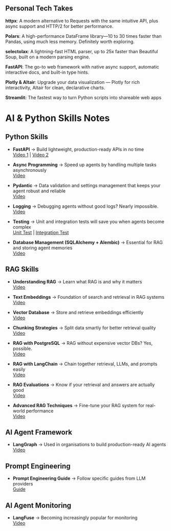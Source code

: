 ## Personal Tech Takes

**httpx**: A modern alternative to Requests with the same intuitive API, plus async support and HTTP/2 for better performance.

**Polars**: A high-performance DataFrame library—10 to 30 times faster than Pandas, using much less memory. Definitely worth exploring.

**selectolax**: A lightning-fast HTML parser, up to 25x faster than Beautiful Soup, built on a modern parsing engine.

**FastAPI**: The go-to web framework with native async support, automatic interactive docs, and built-in type hints.

**Plotly & Altair**: Upgrade your data visualization — Plotly for rich interactivity, Altair for clean, declarative charts.

**Streamlit:** The fastest way to turn Python scripts into shareable web apps


# AI & Python Skills Notes

## Python Skills
- **FastAPI** → Build lightweight, production-ready APIs in no time  
   [Video 1](https://lnkd.in/dpADd3gh) |  [Video 2](https://lnkd.in/dcRmk2sk)

- **Async Programming** → Speed up agents by handling multiple tasks asynchronously  
   [Video](https://lnkd.in/dQDtam6S)

- **Pydantic** → Data validation and settings management that keeps your agent robust and reliable  
   [Video](https://lnkd.in/dArUdWKT)

- **Logging** → Debugging agents without good logs? Nearly impossible.  
   [Video](https://lnkd.in/dYP3tWAk)

- **Testing** → Unit and integration tests will save you when agents become complex  
   [Unit Test](https://lnkd.in/d-sYNxxz) |  [Integration Test](https://lnkd.in/d6waJuGp)

- **Database Management (SQLAlchemy + Alembic)** → Essential for RAG and storing agent memories  
   [Video](https://lnkd.in/dj9UsCjd)


## RAG Skills
- **Understanding RAG** → Learn what RAG is and why it matters  
   [Video](https://lnkd.in/dGUijEMw)

- **Text Embeddings** → Foundation of search and retrieval in RAG systems  
   [Video](https://lnkd.in/dtG7m-mv)

- **Vector Database** → Store and retrieve embeddings efficiently  
   [Video](https://lnkd.in/dqbrK3d7)

- **Chunking Strategies** → Split data smartly for better retrieval quality  
   [Video](https://lnkd.in/dVRPRVfN)

- **RAG with PostgreSQL** → RAG without expensive vector DBs? Yes, possible.  
   [Video](https://lnkd.in/dDm7miwh)

- **RAG with LangChain** → Chain together retrieval, LLMs, and prompts easily  
   [Video](https://lnkd.in/d3PuPKbF)

- **RAG Evaluations** → Know if your retrieval and answers are actually good  
   [Video](https://lnkd.in/dn-NDF_U)

- **Advanced RAG Techniques** → Fine-tune your RAG system for real-world performance  
   [Video](https://lnkd.in/dcXwX5Pp)


## AI Agent Framework
- **LangGraph** → Used in organisations to build production-ready AI agents  
   [Video](https://lnkd.in/due46xmV)


## Prompt Engineering
- **Prompt Engineering Guide** → Follow specific guides from LLM providers  
   [Guide](https://lnkd.in/dAMk64iC)


## AI Agent Monitoring
- **LangFuse** → Becoming increasingly popular for monitoring  
  [Video](https://lnkd.in/dQbpvSVv)
